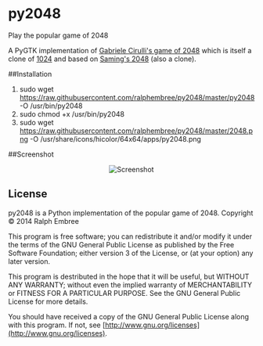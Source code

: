 py2048
======

Play the popular game of 2048

A PyGTK implementation of [Gabriele Cirulli's game of 2048](https://github.com/gabrielecirulli/2048) which is itself a clone of [1024](https://play.google.com/store/apps/details?id=com.veewo.a1024) and based on [Saming's 2048](http://saming.fr/p/2048/) (also a clone).

##Installation
1. sudo wget https://raw.githubusercontent.com/ralphembree/py2048/master/py2048 -O /usr/bin/py2048
2. sudo chmod +x /usr/bin/py2048
3. sudo wget https://raw.githubusercontent.com/ralphembree/py2048/master/2048.png -O /usr/share/icons/hicolor/64x64/apps/py2048.png

##Screenshot

<p align="center">
  <img src="https://github.com/ralphembree/py2048/screenshot.png" alt="Screenshot"/>
</p>

## License
py2048 is a Python implementation of the popular game of 2048.
Copyright © 2014 Ralph Embree

This program is free software; you can redistribute it and/or modify
it under the terms of the GNU General Public License as published by
the Free Software Foundation; either version 3 of the License, or
(at your option) any later version.

This program is destributed in the hope that it will be useful,
but WITHOUT ANY WARRANTY; without even the implied warranty of
MERCHANTABILITY or FITNESS FOR A PARTICULAR PURPOSE.  See the
GNU General Public License for more details.

You should have received a copy of the GNU General Public License along
with this program.  If not, see [http://www.gnu.org/licenses](http://www.gnu.org/licenses).

